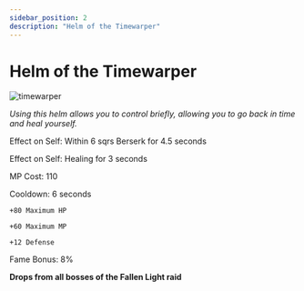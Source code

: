 ```yaml
---
sidebar_position: 2
description: "Helm of the Timewarper"
---
```


# Helm of the Timewarper

![timewarper](https://vwiki.valorserver.com/api/item/picture/helm%20of%20the%20timewarper)

<i>Using this helm allows you to control briefly, allowing you to go back in time and heal yourself.</i>

Effect on Self: Within 6 sqrs Berserk for 4.5 seconds

Effect on Self: Healing for 3 seconds

MP Cost: 110

Cooldown: 6 seconds

    +80 Maximum HP
    
    +60 Maximum MP
    
    +12 Defense

Fame Bonus: 8%

**Drops from all bosses of the Fallen Light raid**
